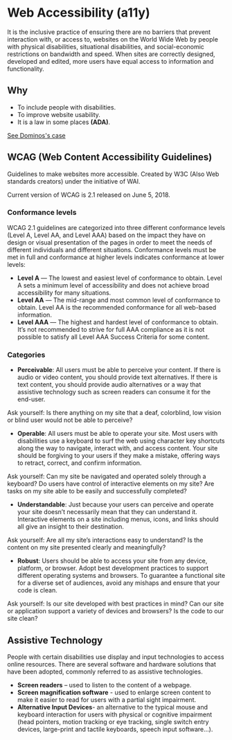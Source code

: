 # Web Accessibility (a11y)

It is the inclusive practice of ensuring there are no barriers that prevent interaction with, or access to, websites on the World Wide Web by people with physical disabilities, situational disabilities, and social-economic restrictions on bandwidth and speed. When sites are correctly designed, developed and edited, more users have equal access to information and functionality.

## Why

* To include people with disabilities.
* To improve website usability.
* It is a law in some places **(ADA)**.

[See Dominos's case](https://www.cnbc.com/2019/10/07/dominos-supreme-court.html)

## WCAG (Web Content Accessibility Guidelines)

Guidelines to make websites more accessible. Created by W3C (Also Web standards creators) under the initiative of WAI.

Current version of WCAG is 2.1 released on June 5, 2018.

### Conformance levels

WCAG 2.1 guidelines are categorized into three different conformance levels (Level A, Level AA, and Level AAA) based on the impact they have on design or visual presentation of the pages in order to meet the needs of different individuals and different situations. Conformance levels must be met in full and conformance at higher levels indicates conformance at lower levels:

* **Level A** — The lowest and easiest level of conformance to obtain. Level A sets a minimum level of accessibility and does not achieve broad accessibility for many situations.
* **Level AA** — The mid-range and most common level of conformance to obtain. Level AA is the recommended conformance for all web-based information.
* **Level AAA** — The highest and hardest level of conformance to obtain. It’s not recommended to strive for full AAA compliance as it is not possible to satisfy all Level AAA Success Criteria for some content.

### Categories

* **Perceivable**: All users must be able to perceive your content. If there is audio or video content, you should provide text alternatives. If there is text content, you should provide audio alternatives or a way that assistive technology such as screen readers can consume it for the end-user.

Ask yourself: Is there anything on my site that a deaf, colorblind, low vision or blind user would not be able to perceive?

* **Operable**: All users must be able to operate your site. Most users with disabilities use a keyboard to surf the web using character key shortcuts along the way to navigate, interact with, and access content. Your site should be forgiving to your users if they make a mistake, offering ways to retract, correct, and confirm information.

Ask yourself: Can my site be navigated and operated solely through a keyboard? Do users have control of interactive elements on my site? Are tasks on my site able to be easily and successfully completed?

* **Understandable**: Just because your users can perceive and operate your site doesn’t necessarily mean that they can understand it. Interactive elements on a site including menus, icons, and links should all give an insight to their destination.

Ask yourself: Are all my site’s interactions easy to understand? Is the content on my site presented clearly and meaningfully?

* **Robust**: Users should be able to access your site from any device, platform, or browser. Adopt best development practices to support different operating systems and browsers. To guarantee a functional site for a diverse set of audiences, avoid any mishaps and ensure that your code is clean.

Ask yourself: Is our site developed with best practices in mind? Can our site or application support a variety of devices and browsers? Is the code to our site clean?

## Assistive Technology

People with certain disabilities use display and input technologies to access online resources. There are several software and hardware solutions that have been adopted, commonly referred to as assistive technologies.

* **Screen readers** – used to listen to the content of a webpage.
* **Screen magnification software** - used to enlarge screen content to make it easier to read for users with a partial sight impairment.
* **Alternative Input Devices**- an alternative to the typical mouse and keyboard interaction for users with physical or cognitive impairment (head pointers, motion tracking or eye tracking, single switch entry devices, large-print and tactile keyboards, speech input software...).
